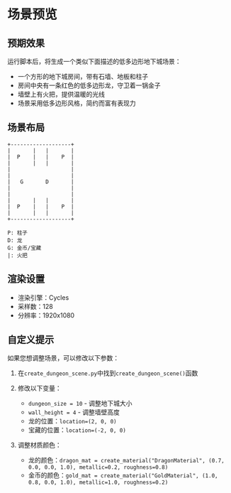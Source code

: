 # 场景预览

## 预期效果

运行脚本后，将生成一个类似下面描述的低多边形地下城场景：

- 一个方形的地下城房间，带有石墙、地板和柱子
- 房间中央有一条红色的低多边形龙，守卫着一锅金子
- 墙壁上有火把，提供温暖的光线
- 场景采用低多边形风格，简约而富有表现力

## 场景布局

```
+-------------------+
|       |   |       |
|  P    |   |    P  |
|       |   |       |
|                   |
|                   |
|   G       D       |
|                   |
|                   |
|       |   |       |
|  P    |   |    P  |
|       |   |       |
+-------------------+

P: 柱子
D: 龙
G: 金币/宝藏
|: 火把
```

## 渲染设置

- 渲染引擎：Cycles
- 采样数：128
- 分辨率：1920x1080

## 自定义提示

如果您想调整场景，可以修改以下参数：

1. 在`create_dungeon_scene.py`中找到`create_dungeon_scene()`函数
2. 修改以下变量：
   - `dungeon_size = 10` - 调整地下城大小
   - `wall_height = 4` - 调整墙壁高度
   - 龙的位置：`location=(2, 0, 0)`
   - 宝藏的位置：`location=(-2, 0, 0)`

3. 调整材质颜色：
   - 龙的颜色：`dragon_mat = create_material("DragonMaterial", (0.7, 0.0, 0.0, 1.0), metallic=0.2, roughness=0.8)`
   - 金币的颜色：`gold_mat = create_material("GoldMaterial", (1.0, 0.8, 0.0, 1.0), metallic=1.0, roughness=0.2)`